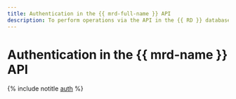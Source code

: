 ```yaml
---
title: Authentication in the {{ mrd-full-name }} API
description: To perform operations via the API in the {{ RD }} database management service - {{ mrd-full-name }}, you need to obtain an IAM token for your account.
---
```


# Authentication in the {{ mrd-name }} API

{% include notitle [auth](../../_includes/authentication.md) %}
